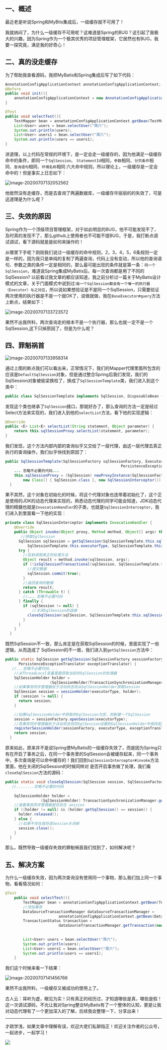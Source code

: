 ## 一、概述

最近老是听说Spring和MyBtis集成后，一级缓存就不可用了！

我就纳闷了，为什么一级缓存不可用呢？这难道是Spring的BUG？这引起了我极大的兴趣，因为Spring作为一个极其优秀的项目管理框架，它居然也有BUG，我要一探究竟，满足我的好奇心！

## 二、真的没走缓存

为了帮助我查看源码，我把MyBatis和Spring集成后写了如下代码：

```java
AnnotationConfigApplicationContext annotationConfigApplicationContext;
@Before
public void init(){
    annotationConfigApplicationContext = new AnnotationConfigApplicationContext(AppConfig.class);
}

@Test
public void selectTest(){
    TestMapper bean = annotationConfigApplicationContext.getBean(TestMapper.class);
    List<User> users = bean.selectUser("周六");
    System.out.println(users);
    List<User> users1 = bean.selectUser("周六");
    System.out.println(users == users1);
}
```

讲道理，以上代码在常规的环境下，是一定会走一级缓存的，因为他满足一级缓存命中的条件，即同一个`SqlSession`、 `StatementId`相同，`参数`相同、`分页条件`相同、`查询语句`相同、`环境名称`相同 六大命中规则，所以理论上，一级缓存是一定会命中的！但是事实上日志如下：

![image-20200707132052562](http://images.huangfusuper.cn/typora/image-20200707132052562.png)

他居然没有走缓存，而是去查询了两遍数据库，一级缓存华丽丽的的失效了，可是这道理是为什么呢？

## 三、失效的原因

Spring作为一个顶级项目管理框架，对于如此明显的BUG，他不可能发现不了，及时真的发现不了，那么github上使用者也不可能不提BUG，于是，我打断点调试调试，看下源码就是是如何来操作的！

从哪里下手呢？刚刚我们说过一级缓存的命中规则，2，3，4，5，6条规则一定是一样的，因为我只是单纯的复制了两遍查询，代码上没有变动，所以他的查询语句、参数之类的条件一定是相同的，那么最可能出现的条件就是第一条：`同一个SqlSession`，难道说Spring集成MyBatis后，每一次查询都是用了不同的SqlSession? 以前看过我文章的都应该知道，我之前分析过一篇关于MyBatis设计模式的文章，关于门面模式中说到过:`每一个SqlSession都会有一个唯一的执行器（Executor）与之对应`，所以说如果想验证是不是同一个SqlSession，只需要验证两次使用的执行器是不是一个就OK了，说做就做，我在`BaseExecutor#query`方法上断点，结果如下：

![image-20200707133723572](http://images.huangfusuper.cn/typora/image-20200707133723572.png)

果然不出我所料，两次查询走的根本不是一个执行器，那么也就一定不是一个SqlSession,这下只掉原因了，但是为什么呢？

## 四、罪魁祸首

![image-20200707133958314](http://images.huangfusuper.cn/typora/sqlsessionTemplat.png)

通过上图的断点我们可以看出来，正常情况下，我们的Mapper代理里面所包含的应该是`DefaultSqlSession`对象，但是通过整合Spring后我们发现，我们的SqlSession对象被偷梁换柱了，换成了`SqlSessionTemplate`类，我们进入到这个类中：

```java
public class SqlSessionTemplate implements SqlSession, DisposableBean {...}
```

发现这个类也继承了`SqlSession`接口，那就好办了，那么查询的方法一定是经过Select方法来实现的，我们进入到他的`selectList`方法，看下他的实现逻辑：

```java
@Override
public <E> List<E> selectList(String statement, Object parameter) {
    return this.sqlSessionProxy.selectList(statement, parameter);
}
```

我们发现，这个方法内部内部的查询似乎又交给了一层代理，由这一层代理去真正执行的查询操作，我们似乎快找到原因了：

```java
public SqlSessionTemplate(SqlSessionFactory sqlSessionFactory, ExecutorType executorType,
                          							PersistenceExceptionTranslator exceptionTranslator) {
    ... 忽略不必要的代码...
    this.sqlSessionProxy = (SqlSession) newProxyInstance(SqlSessionFactory.class.getClassLoader(),
        new Class[] { SqlSession.class }, new SqlSessionInterceptor());
  }
```

果不其然，这个对象在初始化的时候，将这个代理对象也连带着初始化了，这个正是使用的JDK的动态代理来实现的，熟悉动态代理的同学可能会知道，JDK动态代理的精髓也就是`InvocationHandler`的子类，也就是`SqlSessionInterceptor`，我们进入到里面看一下他的实现：

```java
private class SqlSessionInterceptor implements InvocationHandler {
    @Override
    public Object invoke(Object proxy, Method method, Object[] args) throws Throwable {
       //获取SqlSession
      SqlSession sqlSession = getSqlSession(SqlSessionTemplate.this.sqlSessionFactory,
          SqlSessionTemplate.this.executorType, SqlSessionTemplate.this.exceptionTranslator);
      try {
        //反射调用真正的处理方法
        Object result = method.invoke(sqlSession, args);
        if (!isSqlSessionTransactional(sqlSession, SqlSessionTemplate.this.sqlSessionFactory)) {
          //提交数据
          sqlSession.commit(true);
        }
        //返回查询的数据
        return result;
      } catch (Throwable t) {
        //。。。。忽略不必要代码
      } finally {
        if (sqlSession != null) {
            //关闭SqlSession的连接
          closeSqlSession(sqlSession, SqlSessionTemplate.this.sqlSessionFactory);
        }
      }
    }
  }
```

既然SqlSession不一致，那么肯定是在获取SqlSession的时候，里面实现了一些逻辑，从而造成了 SqlSession的不一致，我们进入到`getSqlSession`方法中：

```java
public static SqlSession getSqlSession(SqlSessionFactory sessionFactory, ExecutorType executorType,
      PersistenceExceptionTranslator exceptionTranslator) {
   //...忽略不必要代码....
	//从ThreadLocal变量里面获取当前的SqlSession的处理器
    SqlSessionHolder holder = 
        			(SqlSessionHolder)TransactionSynchronizationManager.getResource(sessionFactory);
	//如果事务同步管理器处于活动状态则从SqlSessionHolder获取Session
    SqlSession session = sessionHolder(executorType, holder);
    if (session != null) {
      return session;
    }

   	//如果SqlSessionHolder中获取的SqlSession为空，则新建一个SqlSession
    session = sessionFactory.openSession(executorType);
	//若事务同步管理器处于活动状态则将SqlSession设置到SqlSessionHolder中保存起来，以便下次使用
    registerSessionHolder(sessionFactory, executorType, exceptionTranslator, session);
    return session;
  }
```

原来如此，原来并不是说Spring使MyBatis的一级缓存失效了，而是因为Spring只有在开启了事务之后，在同一个事务里的SqlSession会被缓存起来，同一个事务中，多次查询是可以命中缓存的！我们回到`SqlSessionInterceptor#invoke`方法里面，他在关闭的SqlSession的时候同样对 是否开启事务做了处理，我们看`closeSqlSession`方法的源码：

```java
public static void closeSqlSession(SqlSession session, SqlSessionFactory sessionFactory) {
   //........忽略不必要的代码
    
    SqlSessionHolder holder = 
        		(SqlSessionHolder) TransactionSynchronizationManager.getResource(sessionFactory);
    //查看事务同步管理器是否存在 session 
    if ((holder != null) && (holder.getSqlSession() == session)) {
      holder.released();
    } else {
      //如果不存在就将该Session关闭掉
      session.close();
    }
  }
```

那么，既然导致一级缓存失效的罪魁祸首我们找到了，如何解决呢？

## 五、解决方案

为什么一级缓存失效，因为两次查询没有使用同一个事物，那么我们加上同一个事物，看看情况如何：

```java
@Test
    public void selectTest(){
        TestMapper bean = annotationConfigApplicationContext.getBean(TestMapper.class);
        //添加事务
        DataSourceTransactionManager dataSourceTransactionManager = 
            			annotationConfigApplicationContext.getBean(DataSourceTransactionManager.class);
        TransactionStatus transaction = 
            			dataSourceTransactionManager.getTransaction(new DefaultTransactionDefinition());
        
        
        List<User> users = bean.selectUser("周六");
        System.out.println(users);
        List<User> users1 = bean.selectUser("周六");
        System.out.println(users == users1);
    }
```

我们这个时候来看一下结果：

![image-20200707141456766](http://images.huangfusuper.cn/typora/事务结果1.png)

果然不出我所料，一级缓存又被成功的使用上了。

古人云：耳听为虚，眼见为实！只有真正的经历过，才知道哪些是真，哪些是假！这一次调试源码，不光让我对Spring整合MyBatis有了一个整体的认知，更是让我对动态代理有了一个更加深入的了解，后续我会整理一下，分享出来！

---------------------------------------------

才疏学浅，如果文章中理解有误，欢迎大佬们私聊指正！欢迎关注作者的公众号，一起进步，一起学习！

![](https://user-gold-cdn.xitu.io/2020/7/5/1731da74a7c8c8d7?imageView2/0/w/1280/h/960/format/webp/ignore-error/1)

